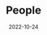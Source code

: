 ---
title: People
date: 2022-10-24

type: landing

sections:
  - block: people
    content:
      title: 团队成员
      # Choose which groups/teams of users to display.
      # Edit `user_groups` in each user's profile to add them to one or more of these groups.
      user_groups:
          - 实验室主任
          - 合作研究者
          - 在读博士生
          - 在读硕士生
          - 实验室教师
          - 实验室管理
          - 本科先锋队
      sort_by: Params.grade
      sort_ascending: false
    design:
      show_interests: false
      show_role: true
      show_social: true
---